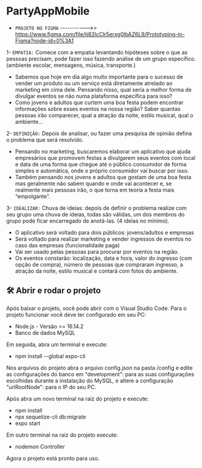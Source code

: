 # PartyAppMobile

* `PROJETO NO FIGMA` ----------->> https://www.figma.com/file/tj82IcClr5erxg0lbAZ6L9/Prototyping-in-Figma?node-id=0%3A1

1- `EMPATIA:` Comece com a empatia levantando hipóteses sobre o que as pessoas precisam, pode fazer isso fazendo análise de um grupo específico. (ambiente escolar, mensagens, música, transporte.)

* Sabemos que hoje em dia algo muito importante para o sucesso de vender um produto ou um serviço está diretamente atrelado ao marketing em cima dele. Pensando nisso, qual seria a melhor forma de divulgar eventos se não numa plataforma específica para isso?
* Como jovens e adultos que curtem uma boa festa podem encontrar informações sobre esses eventos na nossa região? Saber quantas pessoas irão comparecer, qual a atração da noite, estilo musical, qual o ambiente…

2- `DEFINIÇÃO:` Depois de analisar, ou fazer uma pesquisa de opinião defina o problema que será resolvido.

* Pensando no marketing, buscaremos elaborar um aplicativo que ajuda empresários que promovem festas a divulgarem seus eventos com local e data de uma forma que chegue até o público consumidor de forma simples e automática, onde o próprio consumidor vai buscar por isso.
* Também pensando nos jovens e adultos que gostam de uma boa festa mas geralmente não sabem quando e onde vai acontecer e, se realmente mais pessoas irão, o que torna em teoria a festa mais “empolgante”.

3- `IDEALIZAR:` Chuva de ideias: depois de definir o problema realize com seu grupo uma chuva de ideias, todas são válidas, um dos membros do grupo pode ficar encarregado de anotá-las. (4 ideias no mínimo).

* O aplicativo será voltado para dois públicos: jovens/adultos e empresas
* Será voltado para realizar marketing e vender ingressos de eventos no caso das empresas (funcionalidade paga)
* Vai ser usado pelas pessoas para procurar por eventos na região.
* Os eventos constarão: localização, data e hora, valor do ingresso (com opção de compra), número de pessoas que compraram ingresso, a atração da noite, estilo musical e contará com fotos do ambiente.

## :hammer_and_wrench: Abrir e rodar o projeto
Após baixar o projeto, você pode abrir com o Visual Studio Code. Para o projeto funcionar você deve ter configurado em seu PC:

* Node.js - Versão >= 16.14.2
* Banco de dados MySQL

Em seguida, abra um terminal e execute:

* npm install --global expo-cli

Nos arquivos do projeto abra o arquivo config.json na pasta /config e edite as configurações do banco em "development": para as suas configurações escolhidas durante a instalação do MySQL, e altere a configuração "urlRootNode": para o IP do seu PC.

Após abra um novo terminal na raiz do projeto e execute:

* npm install
* npx sequelize-cli db:migrate
* expo start

Em outro terminal na raiz do projeto execute:

* nodemon Controller

Agora o projeto está pronto para uso. 
